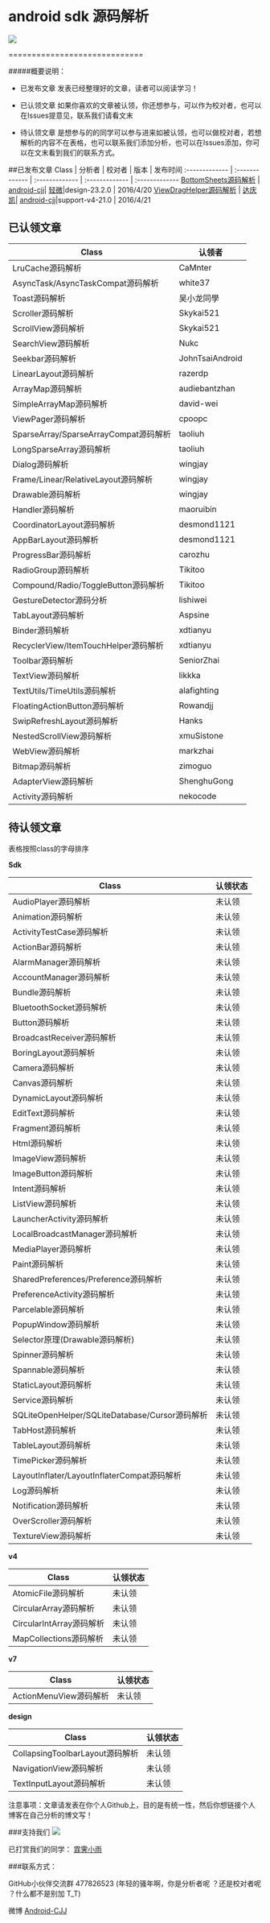 android sdk 源码解析
===============================

![](https://github.com/yuxingxin/AndroidWidgetClassGraph/blob/master/img/android.jpg)

=============================

#####概要说明：

* 已发布文章 发表已经整理好的文章，读者可以阅读学习！

* 已认领文章  如果你喜欢的文章被认领，你还想参与，可以作为校对者，也可以在Issues提意见，联系我们请看文末

* 待认领文章 是想参与的的同学可以参与进来如被认领，也可以做校对者，若想解析的内容不在表格，也可以联系我们添加分析，也可以在Issues添加，你可以在文末看到我们的联系方式。

##已发布文章
Class | 分析者 | 校对者 | 版本 | 发布时间
:------------- | :------------- | :------------- | :------------- | :------------- 
[BottomSheets源码解析](https://github.com/android-cjj/SourceAnalysis) | [android-cjj](https://github.com/android-cjj/)| [轻微](https://github.com/zzz40500)|design-23.2.0 | 2016/4/20
[ViewDragHelper源码解析](https://github.com/LittleFriendsGroup/AndroidSdkSourceAnalysis/blob/master/article/ViewDragHelper%E6%BA%90%E7%A0%81%E5%88%86%E6%9E%90.md) | [达庆凯](https://github.com/Skykai521)| [android-cjj](https://github.com/android-cjj/)|support-v4-21.0 | 2016/4/21


## 已认领文章

<table>
  <thead>
    <tr>
      <th>Class</th>
      <th>认领者</th>
    </tr>
  </thead>
  <tbody>
     <tr>
      <td>LruCache源码解析</td>
      <td>CaMnter</td>
    </tr>
    <tr>
      <td>AsyncTask/AsyncTaskCompat源码解析</td>
      <td>white37</td>
    </tr>
    <tr>
      <td>Toast源码解析</td>
      <td>吴小龙同學</td>
    </tr>
     <tr>
     <td>Scroller源码解析</td>
      <td>Skykai521</td>
    </tr>
        <tr>
     <td>ScrollView源码解析</td>
      <td>Skykai521</td>
    </tr>
    <tr>
      <td>SearchView源码解析</td>
      <td>Nukc</td>
    </tr>
     <tr>
      <td>Seekbar源码解析</td>
      <td>JohnTsaiAndroid</td>
    </tr>
    <tr>
      <td>LinearLayout源码解析</td>
      <td>razerdp</td>
    </tr>
    <tr>
      <td>ArrayMap源码解析</td>
      <td>audiebantzhan</td>
    </tr>
    <tr>
      <td>SimpleArrayMap源码解析</td>
      <td>david-wei</td>
    </tr>
    <tr>
      <td>ViewPager源码解析</td>
      <td>cpoopc</td>
    </tr>
    <tr>
      <td>SparseArray/SparseArrayCompat源码解析</td>
      <td>taoliuh</td>
    </tr>
     <tr>
      <td>LongSparseArray源码解析</td>
      <td>taoliuh</td>
    </tr>
    <tr>
      <td>Dialog源码解析</td>
      <td>wingjay</td>
    </tr>
    <tr>
      <td>Frame/Linear/RelativeLayout源码解析</td>
      <td>wingjay</td>
    </tr>
    <tr>
      <td>Drawable源码解析</td>
      <td>wingjay</td>
    </tr>
    <tr>
    	<td>Handler源码解析</td>
    	<td>maoruibin</td>
    </tr>
    <tr>
    	<td>CoordinatorLayout源码解析</td>
    	<td>desmond1121</td>
    </tr>
     <tr>
    	<td>AppBarLayout源码解析</td>
    	<td>desmond1121</td>
    </tr>
     <tr>
    	<td>ProgressBar源码解析</td>
    	<td>carozhu</td>
    </tr>
     <tr>
    	<td>RadioGroup源码解析</td>
    	<td>Tikitoo</td>
    </tr>
     <tr>
    	<td>Compound/Radio/ToggleButton源码解析</td>
    	<td>Tikitoo</td>
    </tr>
    <tr>
    	<td>GestureDetector源码分析</td>
    	<td>lishiwei</td>
    </tr>
    <tr>
    	<td>TabLayout源码解析</td>
    	<td>Aspsine</td>
    </tr>
    <tr>
    	<td>Binder源码解析</td>
    	<td>xdtianyu</td>
    </tr>
    <tr>
    	<td>RecyclerView/ItemTouchHelper源码解析</td>
    	<td>xdtianyu</td>
    </tr>
    <tr>
    	<td>Toolbar源码解析</td>
    	<td>SeniorZhai</td>
    </tr>
    <tr>
    	<td>TextView源码解析</td>
    	<td>likkka</td>
    </tr>
     <tr>
    	<td>TextUtils/TimeUtils源码解析</td>
    	<td>alafighting</td>
    </tr>
     <tr>
    	<td>FloatingActionButton源码解析</td>
    	<td>Rowandjj</td>
    </tr>
     <tr>
    	<td>SwipRefreshLayout源码解析</td>
    	<td>Hanks</td>
    </tr>
    <tr>
    	<td>NestedScrollView源码解析</td>
    	<td>xmuSistone</td>
    </tr>
     <tr>
    	<td>WebView源码解析</td>
    	<td>markzhai</td>
    </tr>
     <tr>
    	<td>Bitmap源码解析</td>
    	<td>zimoguo</td>
    </tr>
     <tr>
    	<td>AdapterView源码解析</td>
    	<td>ShenghuGong</td>
    </tr>
    <tr>
    	<td>Activity源码解析</td>
    	<td>nekocode</td>
    </tr>
    </tbody>
</table>

## 待认领文章

表格按照class的字母排序

**Sdk**

<table>
  <thead>
    <tr>
      <th>Class</th>
      <th>认领状态</th>
    </tr>
  </thead>
  <tbody>
  <tr>
     <td>AudioPlayer源码解析</td>
     <td>未认领</td>
    </tr>
    <tr>
     <td>Animation源码解析</td>
     <td>未认领</td>
    </tr>
  <tr>
     <td>ActivityTestCase源码解析</td>
     <td>未认领</td>
    </tr>
  <tr>
     <td>ActionBar源码解析</td>
     <td>未认领</td>
    </tr>
    <tr>
     <td>AlarmManager源码解析</td>
     <td>未认领</td>
    </tr>
   <tr>
     <td>AccountManager源码解析</td>
     <td>未认领</td>
    </tr>
  	<tr>
     <td>Bundle源码解析</td>
      <td>未认领</td>
    </tr>
    <tr>
     <td>BluetoothSocket源码解析</td>
      <td>未认领</td>
    </tr>
  <tr>
     <td>Button源码解析</td>
      <td>未认领</td>
    </tr>
    <tr>
     <td>BroadcastReceiver源码解析</td>
      <td>未认领</td>
    </tr>
    <tr>
     <td>BoringLayout源码解析</td>
      <td>未认领</td>
    </tr>
     <tr>
     <td>Camera源码解析</td>
      <td>未认领</td>
    </tr>
    <tr>
     <td>Canvas源码解析</td>
      <td>未认领</td>
    </tr>
    <tr>
     <td>DynamicLayout源码解析</td>
      <td>未认领</td>
    </tr>
    <tr>
     <td>EditText源码解析</td>
      <td>未认领</td>
    </tr>
    <tr>
     <td>Fragment源码解析</td>
      <td>未认领</td>
    </tr>
    <tr>
     <td>Html源码解析</td>
      <td>未认领</td>
    </tr>
    <tr>
     <td>ImageView源码解析</td>
      <td>未认领</td>
    </tr>
    <tr>
     <td>ImageButton源码解析</td>
      <td>未认领</td>
    </tr>
    <tr>
     <td>Intent源码解析</td>
      <td>未认领</td>
    </tr>
    <tr>
     <td>ListView源码解析</td>
      <td>未认领</td>
    </tr>
    <tr>
     <td>LauncherActivity源码解析</td>
      <td>未认领</td>
    </tr>
    <tr>
     <td>LocalBroadcastManager源码解析</td>
      <td>未认领</td>
    </tr>
     <tr>
     <td>MediaPlayer源码解析</td>
      <td>未认领</td>
    </tr>
    <tr>
     <td>Paint源码解析</td>
      <td>未认领</td>
    </tr>
    <tr>
     <td>SharedPreferences/Preference源码解析</td>
      <td>未认领</td>
    </tr>
    <tr>
     <td>PreferenceActivity源码解析</td>
      <td>未认领</td>
    </tr>
    <tr>
     <td>Parcelable源码解析</td>
      <td>未认领</td>
    </tr>
     <tr>
     <td>PopupWindow源码解析</td>
      <td>未认领</td>
    </tr>
    <tr>
     <td>Selector原理(Drawable源码解析)</td>
      <td>未认领</td>
    </tr>
    <tr>
     <td>Spinner源码解析</td>
      <td>未认领</td>
    </tr>
     <tr>
     <td>Spannable源码解析</td>
      <td>未认领</td>
    </tr>
    <tr>
     <td>StaticLayout源码解析</td>
      <td>未认领</td>
    </tr>
     <tr>
     <td>Service源码解析</td>
      <td>未认领</td>
    </tr>
     <tr>
     <td>SQLiteOpenHelper/SQLiteDatabase/Cursor源码解析</td>
      <td>未认领</td>
    </tr>
    <tr>
     <td>TabHost源码解析</td>
      <td>未认领</td>
    </tr>
    <tr>
     <td>TableLayout源码解析</td>
      <td>未认领</td>
    </tr>
    <tr>
     <td>TimePicker源码解析</td>
      <td>未认领</td>
    </tr>
    <tr>
     <td>LayoutInflater/LayoutInflaterCompat源码解析</td>
     <td>未认领</td>
    </tr>
    <tr>
     <td>Log源码解析</td>
     <td>未认领</td>
    </tr>
    <tr>
     <td>Notification源码解析</td>
     <td>未认领</td>
    </tr>
      <tr>
       <td>OverScroller源码解析</td>
       <td>未认领</td>
       </tr>
       <tr>
        <td>TextureView源码解析</td>
        <td>未认领</td>
        </tr>
  </tbody>
</table>

**v4**

<table>
  <thead>
    <tr>
      <th>Class</th>
      <th>认领状态</th>
    </tr>
  </thead>
  <tbody>
    <tr>
    <td>AtomicFile源码解析</td>
    <td>未认领</td>
    </tr>
    <tr>
    <td>CircularArray源码解析</td>
     <td>未认领</td>
    </tr>
    <tr>
    <td>CircularIntArray源码解析</td>
     <td>未认领</td>
    </tr>
    <tr>
    <td>MapCollections源码解析</td>
    <td>未认领</td>
    </tr>
  </tbody>
</table>

**v7**
<table>
  <thead>
    <tr>
      <th>Class</th>
      <th>认领状态</th>
    </tr>
  </thead>
  <tbody>
  <tr>
   <td>ActionMenuView源码解析</td>
   <td>未认领</td>
   </tr>
   </tbody>
</table>

**design**

<table>
  <thead>
    <tr>
      <th>Class</th>
      <th>认领状态</th>
    </tr>
  </thead>
  <tbody>
   <tr>
      <td>CollapsingToolbarLayout源码解析</td>
      <td>未认领</td>
   </tr>
   <tr>
      <td>NavigationView源码解析</td>
      <td>未认领</td>
   </tr>  
     <tr>
      <td>TextInputLayout源码解析</td>
      <td>未认领</td>
   </tr>
   </tbody>
</table>

注意事项：文章请发表在你个人Github上，目的是有统一性，然后你想链接个人博客在自己分析的博文写！


###支持我们
![](http://ww4.sinaimg.cn/mw690/7ef01fcagw1f348vy4482j2074074aar.jpg)

已打赏我们的同学：
[霏霁小雨](http://weibo.com/u/2701537800?refer_flag=1001030101_&is_all=1)



###联系方式：

GitHub小伙伴交流群 477826523  (年轻的骚年啊，你是分析者呢 ？还是校对者呢 ？什么都不是别加 T_T)

微博    [Android-CJJ](http://weibo.com/chenjijun2011)
